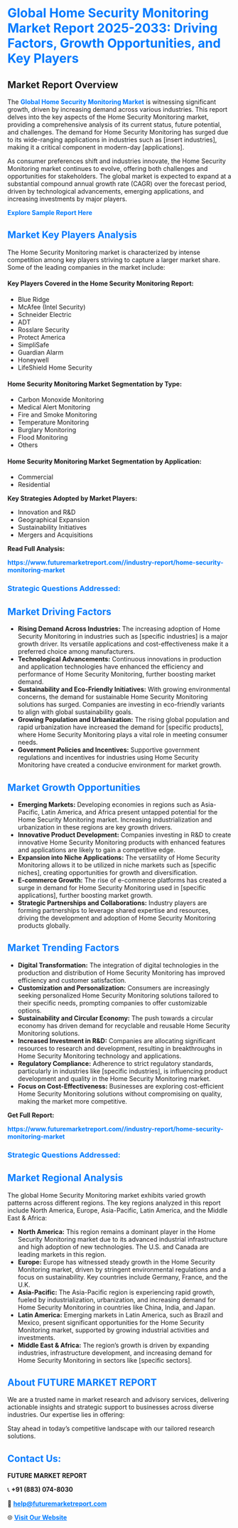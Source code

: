 <h1 style="color: #007BFF;">Global Home Security Monitoring Market Report 2025-2033: Driving Factors, Growth Opportunities, and Key Players</h1>

<section id="overview">
<h2>Market Report Overview</h2>
<p>The <a href="https://www.futuremarketreport.com//industry-report/home-security-monitoring-market" style="color: #007BFF; text-decoration: none;"><strong>Global Home Security Monitoring Market</strong></a> is witnessing significant growth, driven by increasing demand across various industries. This report delves into the key aspects of the Home Security Monitoring market, providing a comprehensive analysis of its current status, future potential, and challenges. The demand for Home Security Monitoring has surged due to its wide-ranging applications in industries such as [insert industries], making it a critical component in modern-day [applications].</p>
<p>As consumer preferences shift and industries innovate, the Home Security Monitoring market continues to evolve, offering both challenges and opportunities for stakeholders. The global market is expected to expand at a substantial compound annual growth rate (CAGR) over the forecast period, driven by technological advancements, emerging applications, and increasing investments by major players.</p>
</section>

<section id="overview">
<p><a href="https://www.futuremarketreport.com//request-sample/reportId=75550" style="color: #007BFF; text-decoration: none;"><strong>Explore Sample Report Here</strong></a></p>
</section>

<section id="key-players">
<h2 style="color: #007BFF;">Market Key Players Analysis</h2>
<p>The Home Security Monitoring market is characterized by intense competition among key players striving to capture a larger market share. Some of the leading companies in the market include:</p>
<h4>Key Players Covered in the Home Security Monitoring Report:</h4>
<ul><li>Blue Ridge</li><li>McAfee (Intel Security)</li><li>Schneider Electric</li><li>ADT</li><li>Rosslare Security</li><li>Protect America</li><li>SimpliSafe</li><li>Guardian Alarm</li><li>Honeywell</li><li>LifeShield Home Security</li></ul>
<h4>Home Security Monitoring Market Segmentation by Type:</h4>
<ul><li>Carbon Monoxide Monitoring</li><li>Medical Alert Monitoring</li><li>Fire and Smoke Monitoring</li><li>Temperature Monitoring</li><li>Burglary Monitoring</li><li>Flood Monitoring</li><li>Others</li></ul>

<h4>Home Security Monitoring Market Segmentation by Application:</h4>
<ul><li>Commercial</li><li>Residential</li></ul>
<p><strong>Key Strategies Adopted by Market Players:</strong></p>
<ul>
<li>Innovation and R&D</li>
<li>Geographical Expansion</li>
<li>Sustainability Initiatives</li>
<li>Mergers and Acquisitions</li>
</ul>
</section>

<section>
<p><strong>Read Full Analysis: </strong></p><a href="https://www.futuremarketreport.com//industry-report/home-security-monitoring-market" style="color: #007BFF; text-decoration: none;"><strong>https://www.futuremarketreport.com//industry-report/home-security-monitoring-market</strong></a>
<h3 style="color: #007BFF;">Strategic Questions Addressed:</h3>
</section>

<section id="driving-factors">
<h2 style="color: #007BFF;">Market Driving Factors</h2>
<ul>
<li><strong>Rising Demand Across Industries:</strong> The increasing adoption of Home Security Monitoring in industries such as [specific industries] is a major growth driver. Its versatile applications and cost-effectiveness make it a preferred choice among manufacturers.</li>
<li><strong>Technological Advancements:</strong> Continuous innovations in production and application technologies have enhanced the efficiency and performance of Home Security Monitoring, further boosting market demand.</li>
<li><strong>Sustainability and Eco-Friendly Initiatives:</strong> With growing environmental concerns, the demand for sustainable Home Security Monitoring solutions has surged. Companies are investing in eco-friendly variants to align with global sustainability goals.</li>
<li><strong>Growing Population and Urbanization:</strong> The rising global population and rapid urbanization have increased the demand for [specific products], where Home Security Monitoring plays a vital role in meeting consumer needs.</li>
<li><strong>Government Policies and Incentives:</strong> Supportive government regulations and incentives for industries using Home Security Monitoring have created a conducive environment for market growth.</li>
</ul>
</section>

<section id="growth-opportunities">
<h2 style="color: #007BFF;">Market Growth Opportunities</h2>
<ul>
<li><strong>Emerging Markets:</strong> Developing economies in regions such as Asia-Pacific, Latin America, and Africa present untapped potential for the Home Security Monitoring market. Increasing industrialization and urbanization in these regions are key growth drivers.</li>
<li><strong>Innovative Product Development:</strong> Companies investing in R&D to create innovative Home Security Monitoring products with enhanced features and applications are likely to gain a competitive edge.</li>
<li><strong>Expansion into Niche Applications:</strong> The versatility of Home Security Monitoring allows it to be utilized in niche markets such as [specific niches], creating opportunities for growth and diversification.</li>
<li><strong>E-commerce Growth:</strong> The rise of e-commerce platforms has created a surge in demand for Home Security Monitoring used in [specific applications], further boosting market growth.</li>
<li><strong>Strategic Partnerships and Collaborations:</strong> Industry players are forming partnerships to leverage shared expertise and resources, driving the development and adoption of Home Security Monitoring products globally.</li>
</ul>
</section>

<section id="trending-factors">
<h2 style="color: #007BFF;">Market Trending Factors</h2>
<ul>
<li><strong>Digital Transformation:</strong> The integration of digital technologies in the production and distribution of Home Security Monitoring has improved efficiency and customer satisfaction.</li>
<li><strong>Customization and Personalization:</strong> Consumers are increasingly seeking personalized Home Security Monitoring solutions tailored to their specific needs, prompting companies to offer customizable options.</li>
<li><strong>Sustainability and Circular Economy:</strong> The push towards a circular economy has driven demand for recyclable and reusable Home Security Monitoring solutions.</li>
<li><strong>Increased Investment in R&D:</strong> Companies are allocating significant resources to research and development, resulting in breakthroughs in Home Security Monitoring technology and applications.</li>
<li><strong>Regulatory Compliance:</strong> Adherence to strict regulatory standards, particularly in industries like [specific industries], is influencing product development and quality in the Home Security Monitoring market.</li>
<li><strong>Focus on Cost-Effectiveness:</strong> Businesses are exploring cost-efficient Home Security Monitoring solutions without compromising on quality, making the market more competitive.</li>
</ul>
</section>

<section>
<p><strong>Get Full Report: </strong></p><a href="https://www.futuremarketreport.com//industry-report/home-security-monitoring-market" style="color: #007BFF; text-decoration: none;"><strong>https://www.futuremarketreport.com//industry-report/home-security-monitoring-market</strong></a>
<h3 style="color: #007BFF;">Strategic Questions Addressed:</h3>
</section>


<section id="regional-analysis">
<h2 style="color: #007BFF;">Market Regional Analysis</h2>
<p>The global Home Security Monitoring market exhibits varied growth patterns across different regions. The key regions analyzed in this report include North America, Europe, Asia-Pacific, Latin America, and the Middle East & Africa:</p>
<ul>
<li><strong>North America:</strong> This region remains a dominant player in the Home Security Monitoring market due to its advanced industrial infrastructure and high adoption of new technologies. The U.S. and Canada are leading markets in this region.</li>
<li><strong>Europe:</strong> Europe has witnessed steady growth in the Home Security Monitoring market, driven by stringent environmental regulations and a focus on sustainability. Key countries include Germany, France, and the U.K.</li>
<li><strong>Asia-Pacific:</strong> The Asia-Pacific region is experiencing rapid growth, fueled by industrialization, urbanization, and increasing demand for Home Security Monitoring in countries like China, India, and Japan.</li>
<li><strong>Latin America:</strong> Emerging markets in Latin America, such as Brazil and Mexico, present significant opportunities for the Home Security Monitoring market, supported by growing industrial activities and investments.</li>
<li><strong>Middle East & Africa:</strong> The region’s growth is driven by expanding industries, infrastructure development, and increasing demand for Home Security Monitoring in sectors like [specific sectors].</li>
</ul>
</section>

<footer>
<h2 style="color: #007BFF;">About FUTURE MARKET REPORT</h2>
<p>We are a trusted name in market research and advisory services, delivering actionable insights and strategic support to businesses across diverse industries. Our expertise lies in offering:</p>

<p>Stay ahead in today’s competitive landscape with our tailored research solutions.</p>

<h2 style="color: #007BFF;">Contact Us:</h2>
<p><strong>FUTURE MARKET REPORT</strong></p>
<p>📞 <strong>+91 (883) 074-8030</strong></p>
<p>📧 <strong><a href="mailto:help@futuremarketreport.com" style="color: #007BFF;">help@futuremarketreport.com</a></strong></p>
<p>🌐 <strong><a href="https://www.futuremarketreport.com/" style="color: #007BFF;">Visit Our Website</a></strong></p>
</footer>